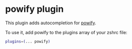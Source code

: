 # powify plugin

This plugin adds autocompletion for [powify](https://github.com/sethvargo/powify).

To use it, add powify to the plugins array of your zshrc file:

```sh
plugins=(... powify)
```
